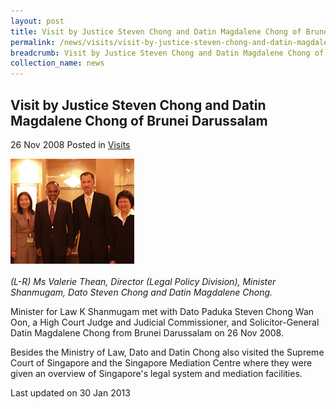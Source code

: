 ```yaml
---
layout: post
title: Visit by Justice Steven Chong and Datin Magdalene Chong of Brunei Darussalam
permalink: /news/visits/visit-by-justice-steven-chong-and-datin-magdalene-chong-of-brunei-darussalam/
breadcrumb: Visit by Justice Steven Chong and Datin Magdalene Chong of Brunei Darussalam
collection_name: news
---
```


<style>
.image {width: 600px;}
.image img {max-width: 100%;}
</style>

Visit by Justice Steven Chong and Datin Magdalene Chong of Brunei Darussalam
---

26 Nov 2008 Posted in [Visits](/news/visits/)

<div class="image"><img src="/images/visit-by-justice-steven-chong.jpg/"></div><br>
<i>(L-R) Ms Valerie Thean, Director (Legal Policy Division), Minister Shanmugam, Dato Steven Chong and Datin Magdalene Chong.</i>

Minister for Law K Shanmugam met with Dato Paduka Steven Chong Wan Oon, a High Court Judge and Judicial Commissioner, and Solicitor-General Datin Magdalene Chong from Brunei Darussalam on 26 Nov 2008.

Besides the Ministry of Law, Dato and Datin Chong also visited the Supreme Court of Singapore and the Singapore Mediation Centre where they were given an overview of Singapore's legal system and mediation facilities.

<p class="right-side-updated">Last updated on 30 Jan 2013</p>
